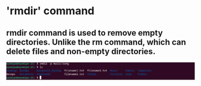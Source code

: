 # 'rmdir' command

## rmdir command is used to remove empty directories. Unlike the rm command, which can delete files and non-empty directories.


![Alt text](<images/rmdir cmd.PNG>)
